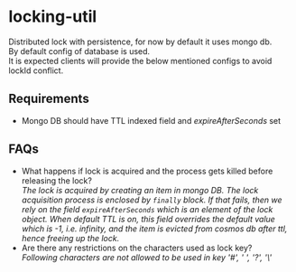 # locking-util

Distributed lock with persistence, for now by default it uses mongo db. \
By default config of database is used. \
It is expected clients will provide the below mentioned configs to avoid lockId conflict.

## Requirements
* Mongo DB should have TTL indexed field and _expireAfterSeconds_ set

## FAQs
* What happens if lock is acquired and the process gets killed before releasing the lock? \
  *The lock is acquired by creating an item in mongo DB. The lock acquisition process is enclosed by ``finally`` block.
  If that fails, then we rely on the field ``expireAfterSeconds`` which is an element of the lock object. When default TTL is on, this
  field overrides the default value which is -1, i.e. infinity, and the item is evicted from cosmos db after ttl,
  hence freeing up the lock.*
* Are there any restrictions on the characters used as lock key? \
  *Following characters are not allowed to be used in key '#', ' ', '?', '\\'*
  
